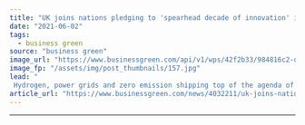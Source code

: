 ```yaml
---
title: "UK joins nations pledging to 'spearhead decade of innovation' in green energy"
date: "2021-06-02"
tags: 
  - business green
source: "business green"
image_url: "https://www.businessgreen.com/api/v1/wps/42f2b33/984816c2-d1f1-4712-ab44-452d1a6cb1ca/10/shipping-350x250-185x114.jpg"
image_fp: "/assets/img/post_thumbnails/157.jpg"
lead: "
 Hydrogen, power grids and zero emission shipping top of the agenda of Mission Innovation 2.0, the second phase of intergovernmental initiative first launched at COP21 ..."
article_url: "https://www.businessgreen.com/news/4032211/uk-joins-nations-pledging-spearhead-decade-innovation-green-energy"
---
```


---
